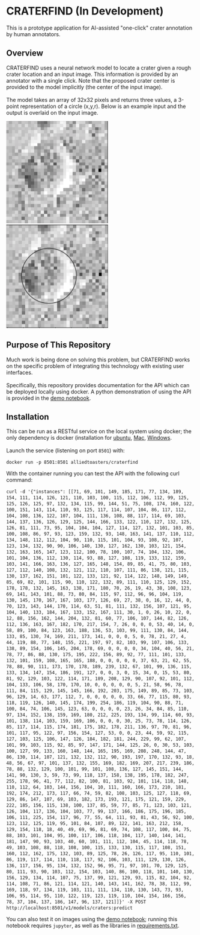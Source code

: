 # CRATERFIND (In Development)

This is a prototype application for AI-assisted "one-click" crater annotation by human annotators.

## Overview

CRATERFIND uses a neural network model to locate a crater given a rough crater location and an input image. This information is provided by an annotator with a single click. Note that the proposed crater center is provided to the model implicitly (the center of the input image). <br><br>
The model takes an array of 32x32 pixels and returns three values, a 3-point representation of a circle (x,y,r). Below is an example input and the output is overlaid on the input image.

![Input (raw pixels)](./content/input.png)
![Output (3-point circle)](./content/output.png)

## Purpose of This Repository

Much work is being done on solving this problem, but CRATERFIND works on the specific problem of integrating this technology with existing user interfaces.<br><br>
Specifically, this repository provides documentation for the API which can be deployed locally using docker. A python demonstration of using the API is provided in the [demo notebook](API_demo.ipynb).

## Installation
This can be run as a RESTful service on the local system using docker; the only dependency is docker (installation for [ubuntu](https://docs.docker.com/install/linux/docker-ce/ubuntu/), [Mac](https://docs.docker.com/docker-for-mac/install/), [Windows](https://docs.docker.com/docker-for-windows/install/).<br><br>
Launch the service (listening on port `8501`) with:

```
docker run -p 8501:8501 alliedtoasters/craterfind
```
With the container running you can test the API with the following curl command:
```
curl -d '{"instances": [[71, 69, 101, 149, 185, 171, 77, 134, 189, 154, 111, 114, 126, 121, 110, 103, 100, 115, 112, 106, 112, 99, 125, 125, 126, 125, 97, 132, 134, 115, 99, 144, 51, 75, 108, 174, 160, 122, 100, 151, 143, 114, 110, 93, 125, 117, 114, 107, 104, 86, 117, 112, 104, 108, 136, 122, 107, 104, 111, 136, 108, 88, 117, 114, 69, 103, 144, 137, 136, 126, 129, 125, 144, 166, 133, 122, 110, 127, 132, 125, 126, 81, 111, 73, 95, 104, 104, 104, 127, 114, 127, 132, 101, 103, 85, 100, 108, 86, 97, 93, 123, 159, 132, 93, 148, 163, 141, 137, 110, 112, 134, 148, 112, 112, 104, 90, 110, 115, 101, 104, 93, 108, 92, 107, 123, 134, 132, 90, 90, 106, 140, 130, 127, 162, 130, 103, 121, 154, 132, 163, 165, 147, 123, 112, 100, 78, 100, 107, 74, 104, 132, 106, 101, 104, 136, 112, 130, 114, 93, 88, 127, 108, 119, 133, 112, 159, 103, 141, 166, 163, 136, 127, 165, 148, 154, 89, 85, 41, 75, 80, 103, 127, 112, 140, 108, 132, 121, 112, 110, 107, 111, 86, 138, 121, 115, 130, 137, 162, 151, 101, 122, 133, 121, 92, 114, 122, 148, 149, 149, 85, 69, 82, 101, 115, 90, 110, 122, 132, 89, 111, 110, 125, 129, 152, 178, 178, 132, 145, 163, 138, 171, 180, 70, 26, 19, 43, 38, 108, 123, 69, 141, 143, 101, 88, 73, 80, 84, 115, 97, 112, 96, 96, 104, 119, 130, 145, 170, 167, 167, 103, 177, 126, 69, 27, 38, 0, 16, 12, 44, 0, 70, 123, 143, 144, 170, 114, 63, 51, 81, 111, 132, 156, 107, 121, 95, 104, 140, 133, 184, 167, 133, 152, 167, 111, 30, 1, 0, 26, 10, 22, 0, 12, 88, 156, 162, 144, 204, 132, 81, 60, 77, 106, 107, 144, 82, 126, 112, 136, 163, 167, 182, 170, 217, 154, 7, 26, 0, 0, 0, 53, 40, 14, 0, 58, 89, 100, 84, 123, 163, 188, 136, 53, 103, 99, 111, 130, 84, 144, 133, 85, 130, 74, 169, 211, 173, 141, 0, 0, 0, 5, 0, 78, 21, 27, 4, 44, 119, 88, 77, 148, 155, 221, 197, 97, 82, 103, 99, 107, 106, 133, 138, 89, 154, 106, 145, 204, 178, 69, 0, 0, 0, 0, 34, 104, 40, 56, 21, 78, 77, 86, 88, 130, 175, 195, 222, 156, 89, 92, 77, 111, 101, 133, 132, 101, 159, 108, 165, 165, 188, 0, 0, 0, 0, 0, 37, 63, 21, 62, 55, 78, 88, 90, 111, 173, 170, 178, 189, 239, 132, 67, 101, 99, 136, 115, 133, 134, 147, 154, 186, 191, 127, 0, 0, 3, 0, 15, 34, 0, 15, 53, 80, 81, 92, 129, 103, 122, 114, 171, 189, 208, 129, 90, 107, 92, 101, 112, 104, 133, 106, 58, 170, 170, 10, 0, 0, 0, 0, 0, 5, 21, 58, 96, 78, 111, 84, 115, 129, 145, 145, 166, 192, 203, 175, 149, 89, 85, 73, 103, 96, 129, 14, 63, 177, 112, 7, 0, 0, 0, 0, 0, 33, 66, 77, 115, 80, 93, 118, 119, 126, 140, 145, 174, 199, 254, 186, 119, 104, 90, 88, 71, 100, 84, 74, 106, 145, 123, 63, 0, 0, 0, 0, 23, 26, 34, 84, 85, 110, 97, 134, 152, 138, 159, 169, 180, 212, 225, 193, 134, 99, 114, 60, 93, 101, 138, 114, 103, 159, 169, 106, 0, 0, 0, 30, 25, 73, 78, 114, 126, 85, 117, 114, 115, 174, 181, 175, 182, 178, 211, 136, 97, 70, 81, 96, 101, 117, 95, 122, 97, 156, 154, 127, 53, 0, 0, 23, 44, 59, 92, 115, 127, 103, 125, 106, 147, 126, 184, 182, 181, 244, 229, 99, 62, 107, 101, 99, 103, 115, 92, 85, 97, 147, 171, 144, 125, 26, 0, 30, 53, 103, 100, 127, 99, 133, 160, 148, 144, 165, 195, 169, 208, 248, 144, 47, 86, 130, 114, 107, 121, 132, 132, 112, 90, 193, 197, 170, 132, 93, 18, 48, 56, 67, 97, 101, 137, 132, 155, 169, 182, 169, 207, 217, 239, 186, 78, 88, 132, 129, 100, 101, 99, 101, 108, 136, 127, 145, 151, 144, 141, 90, 130, 3, 59, 73, 99, 118, 137, 158, 138, 195, 178, 182, 247, 255, 178, 96, 41, 77, 112, 82, 100, 81, 103, 92, 101, 114, 118, 148, 110, 112, 64, 103, 144, 156, 104, 10, 111, 160, 166, 173, 210, 181, 192, 174, 212, 173, 117, 66, 74, 59, 82, 108, 103, 125, 127, 118, 69, 129, 86, 147, 107, 69, 103, 182, 173, 193, 121, 175, 121, 159, 229, 222, 185, 156, 115, 138, 100, 137, 85, 59, 77, 85, 71, 123, 103, 121, 126, 104, 117, 136, 104, 103, 77, 99, 137, 166, 186, 175, 196, 185, 106, 111, 225, 154, 117, 96, 77, 55, 64, 111, 93, 81, 43, 56, 92, 100, 123, 112, 125, 119, 95, 101, 84, 107, 89, 122, 141, 163, 212, 158, 129, 154, 118, 18, 40, 49, 69, 96, 81, 69, 74, 108, 117, 100, 84, 75, 88, 103, 101, 104, 95, 100, 117, 106, 118, 104, 117, 140, 144, 141, 181, 147, 90, 93, 103, 40, 60, 101, 111, 112, 104, 45, 114, 118, 78, 49, 103, 108, 88, 118, 108, 100, 115, 133, 130, 115, 117, 108, 151, 160, 112, 162, 175, 132, 103, 89, 125, 78, 26, 126, 117, 95, 110, 101, 86, 119, 117, 114, 110, 118, 117, 92, 106, 103, 111, 129, 130, 126, 136, 117, 156, 95, 134, 132, 152, 96, 95, 71, 97, 101, 70, 129, 125, 80, 111, 93, 90, 103, 112, 154, 103, 140, 86, 100, 118, 101, 140, 130, 156, 129, 134, 114, 107, 75, 137, 99, 121, 129, 93, 115, 82, 104, 92, 114, 108, 71, 86, 121, 114, 121, 140, 143, 141, 162, 78, 38, 112, 99, 169, 118, 97, 134, 119, 103, 111, 111, 134, 110, 130, 143, 73, 93, 106, 95, 114, 95, 110, 122, 119, 123, 119, 110, 104, 154, 166, 156, 78, 37, 104, 137, 186, 147, 96, 137, 121]]}' -X POST http://localhost:8501/v1/models/craters:predict
```
You can also test it on images using the [demo notebook](API_demo.ipynb); running this notebook requires `jupyter`, as well as the libraries in [requirements.txt](./requirements.txt).
